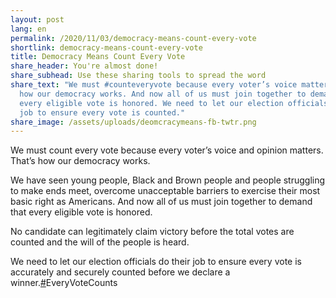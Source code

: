 ```yaml
---
layout: post
lang: en
permalink: /2020/11/03/democracy-means-count-every-vote
shortlink: democracy-means-count-every-vote
title: Democracy Means Count Every Vote
share_header: You're almost done!
share_subhead: Use these sharing tools to spread the word
share_text: "We must #counteveryvote because every voter’s voice matters. That’s
  how our democracy works. And now all of us must join together to demand that
  every eligible vote is honored. We need to let our election officials do their
  job to ensure every vote is counted."
share_image: /assets/uploads/deomcracymeans-fb-twtr.png
---
```

<!--StartFragment-->

We must count every vote because every voter’s voice and opinion matters. That’s how our democracy works. 

We have seen young people, Black and Brown people and people struggling to make ends meet, overcome unacceptable barriers to exercise their most basic right as Americans. And now all of us must join together to demand that every eligible vote is honored.

No candidate can legitimately claim victory before the total votes are counted and the will of the people is heard. 

We need to let our election officials do their job to ensure every vote is accurately and securely counted before we declare a winner.[\#](https://paper.dropbox.com/?q=%23CountEveryVote)EveryVoteCounts